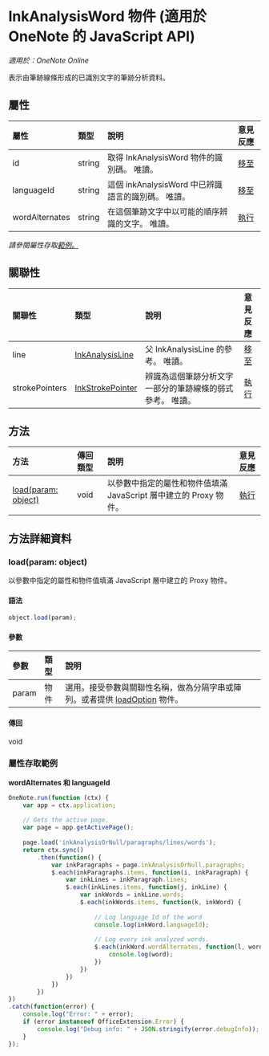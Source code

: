 ﻿# InkAnalysisWord 物件 (適用於 OneNote 的 JavaScript API)

_適用於：OneNote Online_  


表示由筆跡線條形成的已識別文字的筆跡分析資料。

## 屬性

| 屬性	     | 類型	   |說明|意見反應|
|:---------------|:--------|:----------|:-------|
|id|string|取得 InkAnalysisWord 物件的識別碼。 唯讀。|[移至](https://github.com/OfficeDev/office-js-docs/issues/new?title=OneNote-inkAnalysisWord-id)|
|languageId|string|這個 inkAnalysisWord 中已辨識語言的識別碼。 唯讀。|[移至](https://github.com/OfficeDev/office-js-docs/issues/new?title=OneNote-inkAnalysisWord-languageId)|
|wordAlternates|string|在這個筆跡文字中以可能的順序辨識的文字。 唯讀。|[執行](https://github.com/OfficeDev/office-js-docs/issues/new?title=OneNote-inkAnalysisWord-wordAlternates)|

_請參閱屬性存取[範例。](#範例)_

## 關聯性
| 關聯性 | 類型	   |說明| 意見反應|
|:---------------|:--------|:----------|:-------|
|line|[InkAnalysisLine](inkanalysisline.md)|父 InkAnalysisLine 的參考。 唯讀。|[移至](https://github.com/OfficeDev/office-js-docs/issues/new?title=OneNote-inkAnalysisWord-line)|
|strokePointers|[InkStrokePointer](inkstrokepointer.md)|辨識為這個筆跡分析文字一部分的筆跡線條的弱式參考。 唯讀。|[執行](https://github.com/OfficeDev/office-js-docs/issues/new?title=OneNote-inkAnalysisWord-strokePointers)|

## 方法

| 方法           | 傳回類型    |說明| 意見反應|
|:---------------|:--------|:----------|:-------|
|[load(param: object)](#loadparam-object)|void|以參數中指定的屬性和物件值填滿 JavaScript 層中建立的 Proxy 物件。|[執行](https://github.com/OfficeDev/office-js-docs/issues/new?title=OneNote-inkAnalysisWord-load)|

## 方法詳細資料


### load(param: object)
以參數中指定的屬性和物件值填滿 JavaScript 層中建立的 Proxy 物件。

#### 語法
```js
object.load(param);
```

#### 參數
| 參數	    | 類型	   |說明|
|:---------------|:--------|:----------|
|param|物件|選用。接受參數與關聯性名稱，做為分隔字串或陣列。或者提供 [loadOption](loadoption.md) 物件。|

#### 傳回
void
### 屬性存取範例

**wordAlternates 和 languageId**
```js
OneNote.run(function (ctx) {        
    var app = ctx.application;
    
    // Gets the active page.
    var page = app.getActivePage();
    
    page.load('inkAnalysisOrNull/paragraphs/lines/words');
    return ctx.sync()
        .then(function() {
            var inkParagraphs = page.inkAnalysisOrNull.paragraphs;
            $.each(inkParagraphs.items, function(i, inkParagraph) {
                var inkLines = inkParagraph.lines;
                $.each(inkLines.items, function(j, inkLine) {
                    var inkWords = inkLine.words;
                    $.each(inkWords.items, function(k, inkWord) {
                    
                        // Log language Id of the word
                        console.log(inkWord.languageId);
                        
                        // Log every ink analyzed words.
                        $.each(inkWord.wordAlternates, function(l, word) {
                            console.log(word);                                  
                        })
                    })
                })
            })
        })
})
.catch(function(error) {
    console.log("Error: " + error);
    if (error instanceof OfficeExtension.Error) {
        console.log("Debug info: " + JSON.stringify(error.debugInfo));
    }
}); 
```